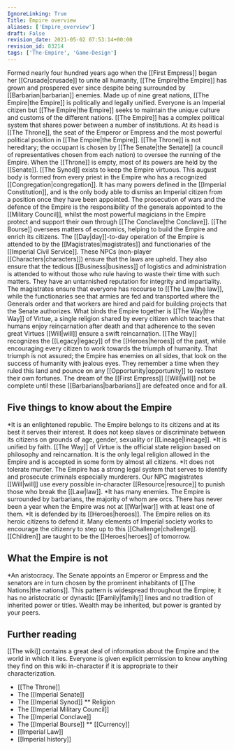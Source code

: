 ```yaml
---
IgnoreLinking: True
Title: Empire overview
aliases: ['Empire_overview']
draft: False
revision_date: 2021-05-02 07:53:14+00:00
revision_id: 83214
tags: ['The-Empire', 'Game-Design']
---
```


Formed nearly four hundred years ago when the [[First Empress]] began her [[Crusade|crusade]] to unite all humanity, [[The Empire|the Empire]] has grown and prospered ever since despite being surrounded by [[Barbarian|barbarian]] enemies. Made up of nine great nations, [[The Empire|the Empire]] is politically and legally unified. Everyone is an Imperial citizen but [[The Empire|the Empire]] seeks to maintain the unique culture and customs of the different nations.
[[The Empire]] has a complex political system that shares power between a number of institutions. At its head is [[The Throne]], the seat of the Emperor or Empress and the most powerful political position in [[The Empire|the Empire]]. [[The Throne]] is not hereditary; the occupant is chosen by [[The Senate|the Senate]] (a council of representatives chosen from each nation) to oversee the running of the Empire. When the [[Throne]] is empty, most of its powers are held by the [[Senate]].
[[The Synod]] exists to keep the Empire virtuous. This august body is formed from every priest in the Empire who has a recognized [[Congregation|congregation]]. It has many powers defined in the [[Imperial Constitution]], and is the only body able to dismiss an Imperial citizen from a position once they have been appointed. The prosecution of wars and the defence of the Empire is the responsibility of the generals appointed to the [[Military Council]], whilst the most powerful magicians in the Empire protect and support their own through [[The Conclave|the Conclave]]. [[The Bourse]] oversees matters of economics, helping to build the Empire and enrich its citizens.
The [[Day|day]]-to-day operation of the Empire is attended to by the [[Magistrates|magistrates]] and functionaries of the [[Imperial Civil Service]]. These NPCs (non-player [[Characters|characters]]) ensure that the laws are upheld. They also ensure that the tedious [[Business|business]] of logistics and administration is attended to without those who rule having to waste their time with such matters. They have an untarnished reputation for integrity and impartiality. The magistrates ensure that everyone has recourse to [[The Law|the law]], while the functionaries see that armies are fed and transported where the Generals order and that workers are hired and paid for building projects that the Senate authorizes. 
What binds the Empire together is [[The Way|the Way]] of Virtue, a single religion shared by every citizen which teaches that humans enjoy reincarnation after death and that adherence to the seven great Virtues [[Will|will]] ensure a swift reincarnation. [[The Way]] recognizes the [[Legacy|legacy]] of the [[Heroes|heroes]] of the past, while encouraging every citizen to work towards the triumph of humanity.
That triumph is not assured; the Empire has enemies on all sides, that look on the success of humanity with jealous eyes. They remember a time when they ruled this land and pounce on any [[Opportunity|opportunity]] to restore their own fortunes. The dream of the [[First Empress]] [[Will|will]] not be complete until these [[Barbarians|barbarians]] are defeated once and for all.
## Five things to know about the Empire
*It is an enlightened republic. The Empire belongs to its citizens and at its best it serves their interest. It does not keep slaves or discriminate between its citizens on grounds of age, gender, sexuality or [[Lineage|lineage]].
*It is unified by faith. [[The Way]] of Virtue is the official state religion based on philosophy and reincarnation. It is the only legal religion allowed in the Empire and is accepted in some form by almost all citizens.
*It does not tolerate murder. The Empire has a strong legal system that serves to identify and prosecute criminals especially murderers. Our NPC magistrates [[Will|will]] use every possible in-character [[Resource|resource]] to punish those who break the [[Law|law]].
*It has many enemies. The Empire is surrounded by barbarians, the majority of whom are orcs. There has never been a year when the Empire was not at [[War|war]] with at least one of them.
*It is defended by its [[Heroes|heroes]]. The Empire relies on its heroic citizens to defend it. Many elements of Imperial society works to encourage the citizenry to step up to this [[Challenge|challenge]]. [[Children]] are taught to be the [[Heroes|heroes]] of tomorrow.
## What the Empire is not
*An aristocracy. The Senate appoints an Emperor or Empress and the senators are in turn chosen by the prominent inhabitants of [[The Nations|the nations]]. This pattern is widespread throughout the Empire; it has no aristocratic or dynastic [[Family|family]] lines and no tradition of inherited power or titles. Wealth may be inherited, but power is granted by your peers.
## Further reading
[[The wiki]] contains a great deal of information about the Empire and the world in which it lies. Everyone is given explicit permission to know anything they find on this wiki in-character if it is appropriate to their characterization.
* [[The Throne]]
* The [[Imperial Senate]]
* The [[Imperial Synod]]
** Religion
* The [[Imperial Military Council]]
* The [[Imperial Conclave]]
* The [[Imperial Bourse]]
** [[Currency]]
* [[Imperial Law]]
* [[Imperial history]]